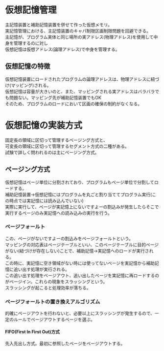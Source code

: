 <h1>仮想記憶管理</h1>
主記憶装置と補助記憶装置を併せて作った仮想メモリ。<br>
実記憶管理における、主記憶装置のキャパ制限区画制限問題を回避できる。<br>
主記憶が、プログラム実体と同じ場所の実アドレス(物理アドレス)を使用して中身を管理するのに対し<br>
仮想記憶は仮想アドレス(論理アドレス)で中身を管理する。<br>
<h2>仮想記憶の特徴</h2>
仮想記憶装置にロードされたプログラムの論理アドレスは、物理アドレスに紐づけ(マッピング)される。<br>
仮想記憶は容量が大きいのと、また、マッピングされる実アドレスはバラバラでも問題ない。マッピング先が補助記憶装置でもOK<br>
そのため、プログラムのロードにおいて区画の確保の制約がなくなる。<br>
<h1>仮想記憶の実装方式</h1>
固定長の領域に区切って管理するページング方式と、<br>
可変長の領域に区切って管理するセグメント方式の二種がある。<br>
試験で詳しく問われるのは主にページング方式。
<h2>ページング方式</h2>
仮想記憶はページ単位に分割されており、プログラムもページ単位で分割してロードする。<br>
補助記憶装置→仮想記憶にはプログラムを丸ごと割り当ててプログラム実行(この時点では実記憶には読み込んでいない)<br>
実際に実行して、ページが実記憶上にないですよーの割込みが発生したらそこで実行するページのみ実記憶への読み込みの実行を行う。<br>
<h3>ページフォールト</h3>
この、ページがないですよーの割込みをページフォールトという。<br>
マッピングの対応表はページテーブルといい、このページテーブルに目的ページがない(紐づけが存在しない)ことで、補助記憶→実記憶へのロードが実行される。<br>
この時に、実記憶に空き領域がない時には使ってないページを実記憶から補助記憶に追い出す処理が実行される。<br>
この追い出す処理をページアウト、追い出したページを実記憶に再ロードするのがページイン。これらの現象をスラッシングという。<br>
スラッシングが起こると処理効率が落ちる。
<h3>ページフォールトの置き換えアルゴリズム</h3>
的確にページアウトを行わないと、必要以上にスラッシングが発生するので、一定のルールでページアウトするページを選ぶ。<br>
<h4>FIFO(First In First Out)方式</h4>
先入先出し方式。最初に参照したページをページアウトする。
